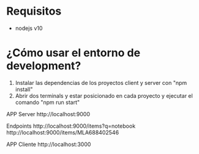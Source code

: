 Requisitos
=================

 - nodejs v10

¿Cómo usar el entorno de development?
=================
1) Instalar las dependencias de los proyectos client y server con "npm install"
2) Abrir dos terminals y estar posicionado en cada proyecto y ejecutar el comando "npm run start"

APP Server
http://localhost:9000

Endpoints
http://localhost:9000/items?q=notebook
http://localhost:9000/items/MLA688402546

APP Cliente
http://localhost:3000